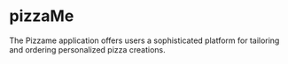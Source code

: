 # pizzaMe
The Pizzame application offers users a sophisticated platform for tailoring and ordering personalized pizza creations.
